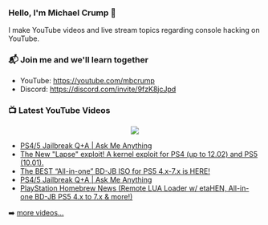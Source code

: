 ### Hello, I'm Michael Crump 👋

I make YouTube videos and live stream topics regarding console hacking on YouTube. 

### 📬 Join me and we'll learn together

- YouTube: https://youtube.com/mbcrump
- Discord: https://discord.com/invite/9fzK8jcJpd

### 📺 Latest YouTube Videos

<div align="center">

[<img src="https://img.shields.io/badge/-Subscribe-red?style=for-the-badge&logo=youtube&logoColor=white"/>](https://www.youtube.com/c/mbcrump?sub_confirmation=1)

</div>

<!-- YOUTUBE:START -->
- [PS4/5 Jailbreak Q+A | Ask Me Anything](https://www.youtube.com/watch?v=5upSFOarl8o)
- [The New &quot;Lapse&quot; exploit! A kernel exploit for PS4 &lpar;up to 12.02&rpar; and PS5 &lpar;10.01&rpar;.](https://www.youtube.com/watch?v=9mmdBc7vwNI)
- [The BEST “All-in-one” BD-JB ISO for PS5 4.x-7.x is HERE!](https://www.youtube.com/watch?v=BZUwt5gtgoQ)
- [PS4/5 Jailbreak Q+A | Ask Me Anything](https://www.youtube.com/watch?v=ga7MAvPrtwM)
- [PlayStation Homebrew News &lpar;Remote LUA Loader w/ etaHEN, All-in-one BD-JB PS5 4.x to 7.x &amp; more!&rpar;](https://www.youtube.com/watch?v=0Lj-GmGpZrs)
<!-- YOUTUBE:END -->

➡️ [more videos...](https://youtube.com/mbcrump)

